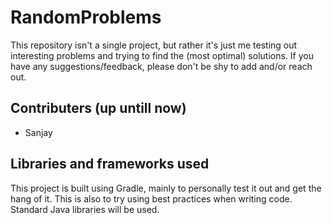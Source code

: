 # RandomProblems

This repository isn't a single project, but rather it's just me testing out interesting problems and trying to find the (most optimal) solutions. If you have any suggestions/feedback, please don't be shy to add and/or reach out.

## Contributers (up untill now)
* Sanjay

## Libraries and frameworks used
This project is built using Gradle, mainly to personally test it out and get the hang of it.
This is also to try using best practices when writing code. Standard Java libraries will be used.